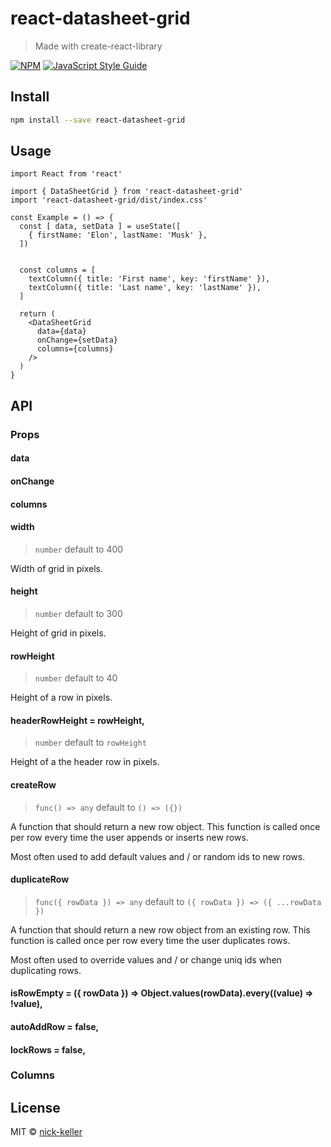 # react-datasheet-grid

> Made with create-react-library

[![NPM](https://img.shields.io/npm/v/react-datasheet-grid.svg)](https://www.npmjs.com/package/react-datasheet-grid) [![JavaScript Style Guide](https://img.shields.io/badge/code_style-standard-brightgreen.svg)](https://standardjs.com)

## Install

```bash
npm install --save react-datasheet-grid
```

## Usage

```tsx
import React from 'react'

import { DataSheetGrid } from 'react-datasheet-grid'
import 'react-datasheet-grid/dist/index.css'

const Example = () => {
  const [ data, setData ] = useState([
    { firstName: 'Elon', lastName: 'Musk' },
  ])


  const columns = [
    textColumn({ title: 'First name', key: 'firstName' }),
    textColumn({ title: 'Last name', key: 'lastName' }),
  ]

  return (
    <DataSheetGrid
      data={data}
      onChange={setData}
      columns={columns}
    />
  )
}
```

## API
### Props
#### data
#### onChange
#### columns
#### width
> `number` default to 400

Width of grid in pixels.

#### height
> `number` default to 300

Height of grid in pixels.

#### rowHeight
> `number` default to 40

Height of a row in pixels.

#### headerRowHeight = rowHeight,
> `number` default to `rowHeight`

Height of a the header row in pixels.

#### createRow
> `func() => any` default to `() => ({})`

A function that should return a new row object.
This function is called once per row every time the user appends or inserts new rows.

Most often used to add default values and / or random ids to new rows.

#### duplicateRow
> `func({ rowData }) => any` default to `({ rowData }) => ({ ...rowData })`

A function that should return a new row object from an existing row.
This function is called once per row every time the user duplicates rows.

Most often used to override values and / or change uniq ids when duplicating rows.

#### isRowEmpty = ({ rowData }) => Object.values(rowData).every((value) => !value),
#### autoAddRow = false,
#### lockRows = false,
### Columns

## License

MIT © [nick-keller](https://github.com/nick-keller)
